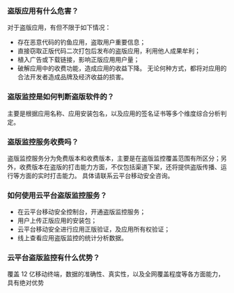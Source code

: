 ### 盗版应用有什么危害？
对于盗版应用，有但不限于如下情况：
- 存在恶意代码的钓鱼应用，盗取用户重要信息；
- 直接窃取正版代码二次打包后发布的盗版应用，利用他人成果牟利；
- 植入广告或下载链接，影响正版应用用户量；
- 破解应用中的收费功能，造成应用的收益下降。
无论何种方式，都将对应用的合法开发者造成品牌及经济收益的损害。

### 盗版监控是如何判断盗版软件的？
主要是根据应用名称、应用安装包名，以及应用的签名证书等多个维度综合分析判定。

### 盗版监控服务收费吗？
盗版监控服务分为免费版本和收费版本，主要是在盗版监控覆盖范围有所区分；另外，收费版本在盗版的打击能力方面，不仅包括渠道下架，还将提供盗版传播、运行等方面的实时打击能力。
具体请联系云平台移动安全咨询。

### 如何使用云平台盗版监控服务？
- 在云平台移动安全控制台，开通盗版监控服务；
- 用户上传正版应用的安装包；
- 云平台移动安全进行应用正版验证，及应用所有权验证；
- 线上查看应用盗版监控的统计分析数据。

### 云平台盗版监控有什么优势？
覆盖 12 亿移动终端，数据的准确性、真实性，以及全网覆盖程度等各方面能力，具有绝对优势
